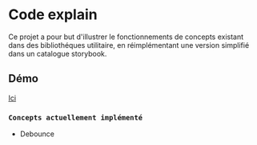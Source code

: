 # Code explain

Ce projet a pour but d'illustrer le fonctionnements de concepts existant dans des bibliothéques utilitaire, en réimplémentant une version simplifié dans un catalogue storybook.

## Démo

[Ici](https://sbenard.github.io/code-explained/storybook-static)

### `Concepts actuellement implémenté`
- Debounce

